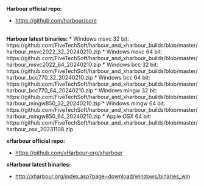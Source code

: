 <b>Harbour official repo:</b>
* https://github.com/harbour/core
<br>
<b>Harbour latest binaries:</b>
* Windows msvc 32 bit: https://github.com/FiveTechSoft/harbour_and_xharbour_builds/blob/master/harbour_msvc2022_32_20240210.zip
* Windows msvc 64 bit: https://github.com/FiveTechSoft/harbour_and_xharbour_builds/blob/master/harbour_msvc2022_64_20240210.zip
* Windows bcc 32 bit: https://github.com/FiveTechSoft/harbour_and_xharbour_builds/blob/master/harbour_bcc770_32_20240210.zip
* Windows bcc 64 bit: https://github.com/FiveTechSoft/harbour_and_xharbour_builds/blob/master/harbour_bcc770_64_20240210.zip
* Windows mingw 32 bit: https://github.com/FiveTechSoft/harbour_and_xharbour_builds/blob/master/harbour_mingw850_32_20240210.zip
* Windows mingw 64 bit: https://github.com/FiveTechSoft/harbour_and_xharbour_builds/blob/master/harbour_mingw850_64_20240210.zip
* Apple OSX 64 bit: https://github.com/FiveTechSoft/harbour_and_xharbour_builds/blob/master/harbour_osx_20231108.zip


<b>xHarbour official repo:</b>
* https://github.com/xHarbour-org/xharbour


<b>xHarbour latest binaries:</b>
* http://xharbour.org/index.asp?page=download/windows/binaries_win
